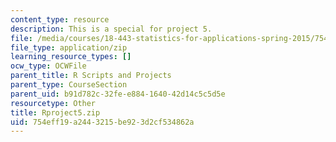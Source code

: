 ```yaml
---
content_type: resource
description: This is a special for project 5.
file: /media/courses/18-443-statistics-for-applications-spring-2015/754eff19a2443215be923d2cf534862a_Rproject5.zip
file_type: application/zip
learning_resource_types: []
ocw_type: OCWFile
parent_title: R Scripts and Projects
parent_type: CourseSection
parent_uid: b91d782c-32fe-e884-1640-42d14c5c5d5e
resourcetype: Other
title: Rproject5.zip
uid: 754eff19-a244-3215-be92-3d2cf534862a
---
```

